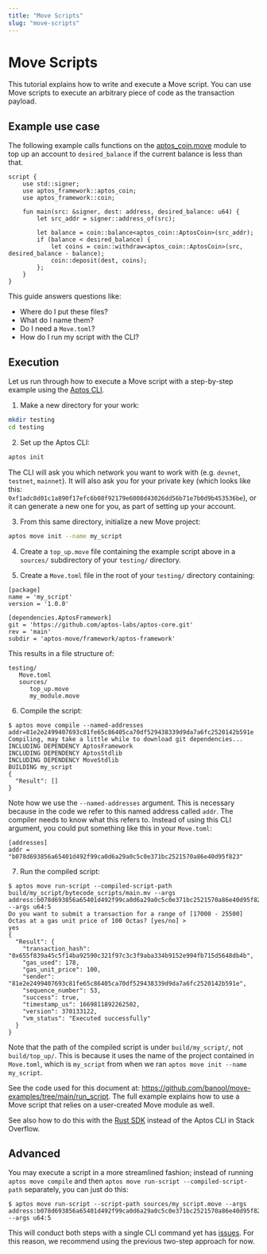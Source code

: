 ```yaml
---
title: "Move Scripts"
slug: "move-scripts"
---
```


# Move Scripts

This tutorial explains how to write and execute a Move script. You can use Move scripts to execute an arbitrary piece of code as the transaction payload.

## Example use case

The following example calls functions on the [aptos_coin.move](https://github.com/aptos-labs/aptos-core/blob/main/aptos-move/framework/aptos-framework/sources/aptos_coin.move) module to top up an account to `desired_balance` if the current balance is less than that. 

```move
script {
    use std::signer;
    use aptos_framework::aptos_coin;
    use aptos_framework::coin;

    fun main(src: &signer, dest: address, desired_balance: u64) {
        let src_addr = signer::address_of(src);

        let balance = coin::balance<aptos_coin::AptosCoin>(src_addr);
        if (balance < desired_balance) {
            let coins = coin::withdraw<aptos_coin::AptosCoin>(src, desired_balance - balance);
            coin::deposit(dest, coins);
        };
    }
}
```

This guide answers questions like:
- Where do I put these files?
- What do I name them?
- Do I need a `Move.toml`?
- How do I run my script with the CLI?

## Execution

Let us run through how to execute a Move script with a step-by-step example using the [Aptos CLI](../../cli-tools/aptos-cli-tool/use-aptos-cli.md).

1. Make a new directory for your work:
```sh
mkdir testing
cd testing
```

2. Set up the Aptos CLI:
```sh
aptos init
```
The CLI will ask you which network you want to work with (e.g. `devnet`, `testnet`, `mainnet`). It will also ask you for your private key (which looks like this: `0xf1adc8d01c1a890f17efc6b08f92179e6008d43026dd56b71e7b0d9b453536be`), or it can generate a new one for you, as part of setting up your account.

3. From this same directory, initialize a new Move project:
```sh
aptos move init --name my_script
```

4. Create a `top_up.move` file containing the example script above in a `sources/` subdirectory of your `testing/` directory.

5. Create a `Move.toml` file in the root of your `testing/` directory containing:

```
[package]
name = 'my_script'
version = '1.0.0'

[dependencies.AptosFramework]
git = 'https://github.com/aptos-labs/aptos-core.git'
rev = 'main'
subdir = 'aptos-move/framework/aptos-framework'
```

This results in a file structure of:
```
testing/
   Move.toml
   sources/
      top_up.move
      my_module.move
```

6. Compile the script:
```
$ aptos move compile --named-addresses addr=81e2e2499407693c81fe65c86405ca70df529438339d9da7a6fc2520142b591e
Compiling, may take a little while to download git dependencies...
INCLUDING DEPENDENCY AptosFramework
INCLUDING DEPENDENCY AptosStdlib
INCLUDING DEPENDENCY MoveStdlib
BUILDING my_script
{
  "Result": []
}
```
Note how we use the `--named-addresses` argument. This is necessary because in the code we refer to this named address called `addr`. The compiler needs to know what this refers to. Instead of using this CLI argument, you could put something like this in your `Move.toml`:
```
[addresses]
addr = "b078d693856a65401d492f99ca0d6a29a0c5c0e371bc2521570a86e40d95f823"
```

7. Run the compiled script:
```
$ aptos move run-script --compiled-script-path build/my_script/bytecode_scripts/main.mv --args address:b078d693856a65401d492f99ca0d6a29a0c5c0e371bc2521570a86e40d95f823 --args u64:5
Do you want to submit a transaction for a range of [17000 - 25500] Octas at a gas unit price of 100 Octas? [yes/no] >
yes
{
  "Result": {
    "transaction_hash": "0x655f839a45c5f14ba92590c321f97c3c3f9aba334b9152e994fb715d5648db4b",
    "gas_used": 178,
    "gas_unit_price": 100,
    "sender": "81e2e2499407693c81fe65c86405ca70df529438339d9da7a6fc2520142b591e",
    "sequence_number": 53,
    "success": true,
    "timestamp_us": 1669811892262502,
    "version": 370133122,
    "vm_status": "Executed successfully"
  }
}
```

Note that the path of the compiled script is under `build/my_script/`, not `build/top_up/`. This is because it uses the name of the project contained in `Move.toml`, which is `my_script` from when we ran `aptos move init --name my_script`.

See the code used for this document at: https://github.com/banool/move-examples/tree/main/run_script. The full example explains how to use a Move script that relies on a user-created Move module as well.

See also how to do this with the [Rust SDK](https://stackoverflow.com/questions/74452702/how-do-i-execute-a-move-script-on-aptos-using-the-rust-sdk) instead of the Aptos CLI in Stack Overflow.

## Advanced

You may execute a script in a more streamlined fashion; instead of running `aptos move compile` and then `aptos move run-script --compiled-script-path` separately, you can just do this:
```
$ aptos move run-script --script-path sources/my_script.move --args address:b078d693856a65401d492f99ca0d6a29a0c5c0e371bc2521570a86e40d95f823 --args u64:5
```
This will conduct both steps with a single CLI command yet has [issues](https://github.com/aptos-labs/aptos-core/issues/5733). For this reason, we recommend using the previous two-step approach for now.

